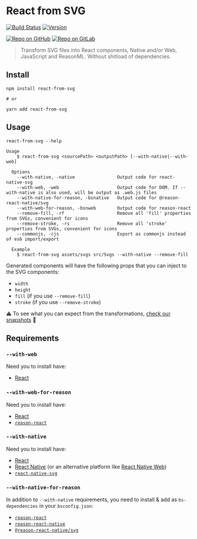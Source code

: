 # React from SVG

[![Build Status](https://github.com/MoOx/react-from-svg/workflows/Build/badge.svg)](https://github.com/MoOx/react-from-svg/actions)
[![Version](https://img.shields.io/npm/v/react-from-svg.svg)](https://www.npmjs.com/react-from-svg)

[![Repo on GitHub](https://img.shields.io/badge/repo-GitHub-3D76C2.svg)](https://github.com/MoOx/react-from-svg)
[![Repo on GitLab](https://img.shields.io/badge/repo-GitLab-6C488A.svg)](https://gitlab.com/MoOx/react-from-svg)

> Transform SVG files into React components, Native and/or Web, JavaScript and
> ReasonML. Without shitload of dependencies.

## Install

```console
npm install react-from-svg

# or

yarn add react-from-svg
```

## Usage

```console
react-from-svg --help

Usage
    $ react-from-svg <sourcePath> <outputPath> [--with-native|--with-web]

  Options
    --with-native, -native                Output code for react-native-svg
    --with-web, -web                      Output code for DOM. If --with-native is also used, will be output as .web.js files
    --with-native-for-reason, -bsnative   Output code for @reason-react-native/svg
    --with-web-for-reason, -bsnweb        Output code for reason-react
    --remove-fill, -rf                    Remove all 'fill' properties from SVGs, convenient for icons
    --remove-stroke, -rs                  Remove all 'stroke' properties from SVGs, convenient for icons
    --commonjs, -cjs                      Export as commonjs instead of es6 import/export

  Example
    $ react-from-svg assets/svgs src/Svgs --with-native --remove-fill
```

Generated components will have the following props that you can inject to the
SVG components:

- `width`
- `height`
- `fill` (if you use `--remove-fill`)
- `stroke` (if you use `--remove-stroke`)

⚠️ To see what you can expect from the transformations,
[check our snapshots](./__tests__/__snapshots__) 👀

## Requirements

### `--with-web`

Need you to install have:

- [React](https://reactjs.org)

### `--with-web-for-reason`

Need you to install have:

- [React](https://reactjs.org)
- [`reason-react`](https://reasonml.github.io/reason-react/)

### `--with-native`

Need you to install have:

- [React](https://reactjs.org)
- [React Native](https://reactnative.dev) (or an alternative platform like
  [React Native Web](https://github.com/necolas/react-native-web))
- [`react-native-svg`](https://github.com/react-native-community/react-native-svg)

### `--with-native-for-reason`

In addition to `--with-native` requirements, you need to install & add as
`bs-dependencies` in your `bsconfig.json`:

- [`reason-react`](https://reasonml.github.io/reason-react/)
- [`reason-react-native`](https://reason-react-native.github.io)
- [`@reason-react-native/svg`](https://github.com/reason-react-native/svg)

